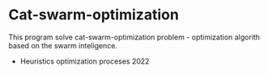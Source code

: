# Cat-swarm-optimization

This program solve cat-swarm-optimization problem - optimization algorith based on the swarm inteligence.

- Heuristics optimization proceses 2022
